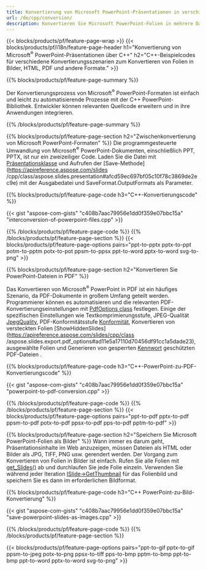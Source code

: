 ```yaml
---
title: Konvertierung von Microsoft PowerPoint-Präsentationen in verschiedene Formate mit C++
url: /de/cpp/conversion/
description: Konvertieren Sie Microsoft PowerPoint-Folien in mehrere Dateien, einschließlich HTML-, PDF- und Bildformate in C++-basierten Anwendungen.
---
```


{{< blocks/products/pf/feature-page-wrap >}}
{{< blocks/products/pf/i18n/feature-page-header h1="Konvertierung von Microsoft<sup>®</sup> PowerPoint-Präsentationen über C++" h2="C++-Beispielcodes für verschiedene Konvertierungsszenarien zum Konvertieren von Folien in Bilder, HTML, PDF und andere Formate." >}}

{{% blocks/products/pf/feature-page-summary %}}

Der Konvertierungsprozess von Microsoft<sup>®</sup> PowerPoint-Formaten ist einfach und leicht zu automatisierende Prozesse mit der C++ PowerPoint-Bibliothek. Entwickler können relevanten Quellcode erweitern und in ihre Anwendungen integrieren. 

{{% /blocks/products/pf/feature-page-summary  %}}

{{% blocks/products/pf/feature-page-section  h2="Zwischenkonvertierung von Microsoft PowerPoint-Formaten" %}}
Die programmgesteuerte Umwandlung von Microsoft<sup>®</sup> PowerPoint-Dokumenten, einschließlich PPT, PPTX, ist nur ein zweizeiliger Code. Laden Sie die Datei mit [Präsentationsklasse](https://apireference.aspose.com/slides/cpp/class/aspose.slides.presentation) und Aufrufen der [Save-Methode](https://apireference.aspose.com/slides /cpp/class/aspose.slides.presentation#afcd59ec697bf05c10f78c3869de2ec9e) mit der Ausgabedatei und SaveFormat.OutputFormats als Parameter.

{{% blocks/products/pf/feature-page-code h3="C++-Konvertierungscode" %}}

{{< gist "aspose-com-gists" "c408b7aac79956e1dd0f359e07bbc15a" "interconversion-of-powerpoint-files.cpp" >}}


{{% /blocks/products/pf/feature-page-code  %}}
{{% /blocks/products/pf/feature-page-section %}}
{{< blocks/products/pf/feature-page-options pairs="ppt-to-pptx pptx-to-ppt potm-to-pptm potx-to-pot ppsm-to-ppsx ppt-to-word pptx-to-word svg-to-png" >}}


{{% blocks/products/pf/feature-page-section  h2="Konvertieren Sie PowerPoint-Dateien in PDF" %}}

Das Konvertieren von Microsoft<sup>®</sup> PowerPoint in PDF ist ein häufiges Szenario, da PDF-Dokumente in großem Umfang geteilt werden. Programmierer können es automatisieren und die relevanten PDF-Konvertierungseinstellungen mit [PdfOptions class](https://apireference.aspose.com/slides/cpp/class/aspose.slides.export.pdf_options) festlegen. Einige der spezifischen Einstellungen wie Textkomprimierungsstufe, JPEG-Qualität [JpegQuality](https://apireference.aspose.com/slides/cpp/class/aspose.slides.export.pdf_options#a6bbf3bd303430757aa85ac9e3d184861), PDF-Konformitätsstufe [Konformität](https://apireference.aspose.com/slides/cpp/class/aspose.slides.export.pdf_options#aa9dfc92dd22455248ac171c24876cb8f), Konvertieren von versteckten Folien [ShowHiddenSlides](https://apireference.aspose.com/slides/cpp/class /aspose.slides.export.pdf_options#ad11e5a17110d70456df91cc1a5dade23), ausgewählte Folien und Generieren von gesperrten [Kennwort](https://apireference.aspose.com/slides/cpp/class/aspose.slides.export.pdf_options#ab42606dbbf983fe00cc45a19565391a7) geschützten PDF-Dateien .

{{% blocks/products/pf/feature-page-code h3="C++-PowerPoint-zu-PDF-Konvertierungscode" %}}

{{< gist "aspose-com-gists" "c408b7aac79956e1dd0f359e07bbc15a" "powerpoint-to-pdf-conversion.cpp" >}}

{{% /blocks/products/pf/feature-page-code  %}}
{{% /blocks/products/pf/feature-page-section %}}
{{< blocks/products/pf/feature-page-options pairs="ppt-to-pdf pptx-to-pdf ppsm-to-pdf potx-to-pdf ppsx-to-pdf pps-to-pdf pptm-to-pdf" >}}


{{% blocks/products/pf/feature-page-section  h2="Speichern Sie Microsoft PowerPoint-Folien als Bilder" %}}
Wann immer es darum geht, Präsentationsinhalte im Web anzuzeigen, müssen Dateien als HTML oder Bilder als JPG, TIFF, PNG usw. gerendert werden. Der Vorgang zum Konvertieren von Folien in Bilder ist einfach. Rufen Sie alle Folien mit [get_Slides()](https://apireference.aspose.com/slides/cpp/class/aspose.slides.presentation#a9981b38f5a01d9fa5482f05b0a75974c) ab und durchlaufen Sie jede Folie einzeln. Verwenden Sie während jeder Iteration [ISlide->GetThumbnail](https://apireference.aspose.com/slides/cpp/class/aspose.slides.i_slide#a7bd377d403ff886232df21351c1fe783) für das Folienbild und speichern Sie es dann im erforderlichen Bildformat. 

{{% blocks/products/pf/feature-page-code h3="C++ PowerPoint-zu-Bild-Konvertierung" %}}

{{< gist "aspose-com-gists" "c408b7aac79956e1dd0f359e07bbc15a" "save-powerpoint-slides-as-images.cpp" >}}

{{% /blocks/products/pf/feature-page-code %}}
{{% /blocks/products/pf/feature-page-section %}}

{{< blocks/products/pf/feature-page-options pairs="ppt-to-gif pptx-to-gif ppsm-to-jpeg potx-to-png ppsx-to-tiff pps-to-bmp pptm-to-bmp ppt-to-bmp ppt-to-word pptx-to-word svg-to-png" >}}